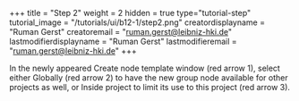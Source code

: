 +++
title = "Step 2"
weight = 2
hidden = true
type="tutorial-step"
tutorial_image = "/tutorials/ui/b12-1/step2.png"
creatordisplayname = "Ruman Gerst"
creatoremail = "ruman.gerst@leibniz-hki.de"
lastmodifierdisplayname = "Ruman Gerst"
lastmodifieremail = "ruman.gerst@leibniz-hki.de"
+++

In the newly appeared Create node template window (red arrow 1), select either Globally (red arrow 2) to have the new group node available for other projects as well, or Inside project to limit its use to this project (red arrow 3). 